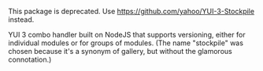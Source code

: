 This package is deprecated.  Use https://github.com/yahoo/YUI-3-Stockpile instead.

YUI 3 combo handler built on NodeJS that supports versioning, either for
individual modules or for groups of modules.  (The name "stockpile" was
chosen because it's a synonym of gallery, but without the glamorous
connotation.)
